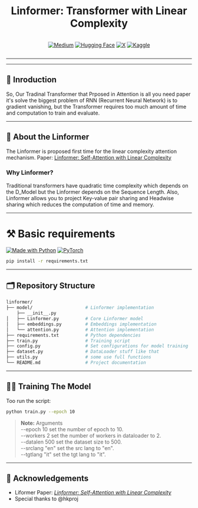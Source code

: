 <div align="center">

# Linformer: Transformer with Linear Complexity

<div style="display: flex; justify-content: center; gap: 10px;">

[![Medium](https://img.shields.io/badge/Medium-%23000000.svg?logo=medium&logoColor=white)](#)
[![Hugging Face](https://img.shields.io/badge/Hugging%20Face-FFD21E?logo=huggingface&logoColor=000)](#)
[![X](https://img.shields.io/badge/X-%23000000.svg?logo=X&logoColor=white)](#)
[![Kaggle](https://img.shields.io/badge/Kaggle-white?logo=kaggle)](#)

</div>

</div>
<hr>
<hr>

## 👋 Inroduction
So, Our Tradinal Transformer that Prposed in Attention is all you need paper it's solve the biggest problem of RNN (Recurrent Neural Network) is to gradient vanishing, but the Transformer requires too much amount of time and computation to train and evaluate. 
<hr>

## 📖 About the Linformer 
The Linformer is proposed first time for the linear complexity attention mechanism. Paper: [Linformer: Self-Attention with Linear Complexity](https://arxiv.org/pdf/2006.04768)
### Why Linformer? 
Traditional transformers have quadratic time complexity which depends on the D_Model but the Linformer depends on the Sequence Length.
Also, Linformer allows you to project Key-value pair sharing and Headwise sharing which reduces the computation of time and memory.
<hr>

# ⚒️ Basic requirements

[![Made with Python](https://img.shields.io/badge/Python->=3.10-orange?logo=python&logoColor=lightgray)](https://python.org "Go to Python homepage")
[![PyTorch](https://img.shields.io/badge/PyTorch->=2.4.1-red?logo=pytorch&logoColor=white)](https://pytorch.org "Go to PyTorch homepage")
```bash
pip install -r requirements.txt
```
<hr>

## 🗂️ Repository Structure
```bash
linformer/
├── model/                    # Linformer implementation
    ├── __init__.py
│   ├── Linformer.py          # Core Linformer model
│   ├── embeddings.py         # Embeddings implementation
│   └── attention.py          # Attention implementation
├── requirements.txt          # Python dependencies
├── train.py                  # Training script
├── config.py                 # Set configurations for model training
├── dataset.py                # DataLoader stuff like that 
├── utils.py                  # some use full functions
└── README.md                 # Project documentation
```
<hr>

## 🏋️‍♀️ Training The Model
Too run the script:

```bash
python train.py --epoch 10
```
> **Note:** 
> Arguments <br>
> --epoch 10 set the number of epoch to 10.<br>
> --workers 2 set the number of workers in dataloader to 2.<br>
> --datalen 500 set the dataset size to 500.<br>
> --srclang "en" set the src lang to "en".<br>
> --tgtlang "it" set the tgt lang to "it".<br>
<hr>

## 🤝 Acknowledgements
- Liformer Paper: *[Linformer: Self-Attention with Linear Complexity](https://arxiv.org/pdf/2006.04768)*
- Special thanks to @hkproj
